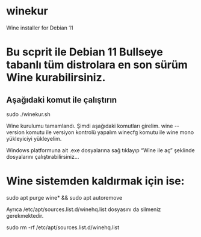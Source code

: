# winekur
Wine installer for Debian 11

# Bu scprit ile Debian 11 Bullseye tabanlı tüm distrolara en son sürüm Wine kurabilirsiniz.

Aşağıdaki komut ile çalıştırın
------------------------------

sudo ./winekur.sh

Wine kurulumu tamamlandı. Şimdi aşağıdaki komutları girelim.
wine --version komutu ile versiyon kontrolü yapalım
winecfg komutu ile wine mono yükleyiciyi yükleyelim.

Windows platformuna ait .exe dosyalarına sağ tıklayıp “Wine ile aç” şeklinde dosyalarını çalıştırabilirsiniz…


# Wine sistemden kaldırmak için ise:

sudo apt purge wine* && sudo apt autoremove

Ayrıca /etc/apt/sources.list.d/winehq.list dosyasını da silmeniz gerekmektedir.

sudo rm -rf /etc/apt/sources.list.d/winehq.list
